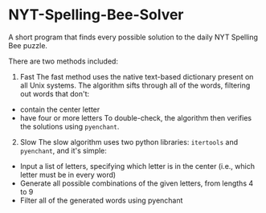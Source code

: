 # NYT-Spelling-Bee-Solver
A short program that finds every possible solution to the daily NYT Spelling Bee puzzle.

There are two methods included:
1. Fast
The fast method uses the native text-based dictionary present on all Unix systems. The algorithm
sifts through all of the words, filtering out words that don't:
- contain the center letter
- have four or more letters
To double-check, the algorithm then verifies the solutions using `pyenchant`.

2. Slow
The slow algorithm uses two python libraries: `itertools` and `pyenchant`, and it's simple:
- Input a list of letters, specifying which letter is in the center (i.e., which letter must be in every word)
- Generate all possible combinations of the given letters, from lengths 4 to 9
- Filter all of the generated words using pyenchant
